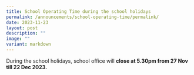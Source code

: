 ```yaml
---
title: School Operating Time during the school holidays
permalink: /announcements/school-operating-time/permalink/
date: 2023-11-23
layout: post
description: ""
image: ""
variant: markdown
---
```

During the school holidays, school office will **close at 5.30pm from 27 Nov till 22 Dec 2023.**